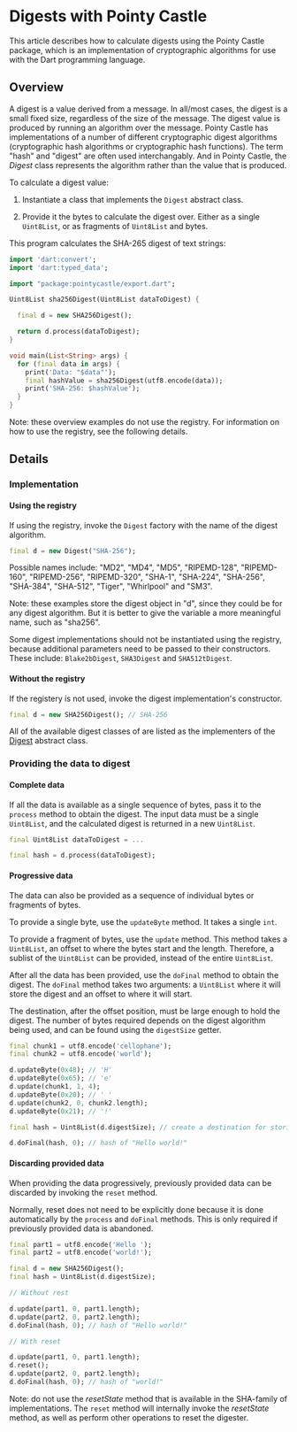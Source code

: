 # Digests with Pointy Castle

This article describes how to calculate digests using the Pointy
Castle package, which is an implementation of cryptographic algorithms
for use with the Dart programming language.

## Overview

A digest is a value derived from a message. In all/most cases, the
digest is a small fixed size, regardless of the size of the
message. The digest value is produced by running an algorithm over the
message. Pointy Castle has implementations of a number of different
cryptographic digest algorithms (cryptographic hash algorithms or
cryptographic hash functions).  The term "hash" and "digest" are often
used interchangably. And in Pointy Castle, the _Digest_ class
represents the algorithm rather than the value that is produced.

To calculate a digest value:

1. Instantiate a class that implements the `Digest` abstract class.

2. Provide it the bytes to calculate the digest over. Either as a
   single `Uint8List`, or as fragments of `Uint8List` and bytes.

This program calculates the SHA-265 digest of text strings:

```dart
import 'dart:convert';
import 'dart:typed_data';

import "package:pointycastle/export.dart";

Uint8List sha256Digest(Uint8List dataToDigest) {

  final d = new SHA256Digest();

  return d.process(dataToDigest);
}

void main(List<String> args) {
  for (final data in args) {
    print('Data: "$data"');
    final hashValue = sha256Digest(utf8.encode(data));
	print('SHA-256: $hashValue');
  }
}
```

Note: these overview examples do not use the registry. For information
on how to use the registry, see the following details.

## Details

### Implementation

#### Using the registry

If using the registry, invoke the `Digest` factory with the name of
the digest algorithm.

```dart
final d = new Digest("SHA-256");
```

Possible names include: "MD2", "MD4", "MD5", "RIPEMD-128",
"RIPEMD-160", "RIPEMD-256", "RIPEMD-320", "SHA-1", "SHA-224",
"SHA-256", "SHA-384", "SHA-512", "Tiger", "Whirlpool" and "SM3".

Note: these examples store the digest object in "d", since they could
be for any digest algorithm. But it is better to give the variable a
more meaningful name, such as "sha256".

Some digest implementations should not be instantiated using the
registry, because additional parameters need to be passed to their
constructors. These include: `Blake2bDigest`, `SHA3Digest` and
`SHA512tDigest`.

#### Without the registry

If the registery is not used, invoke the digest implementation's
constructor.

```dart
final d = new SHA256Digest(); // SHA-256
```

All of the available digest classes of are listed as the implementers
of the
[Digest](https://pub.dev/documentation/pointycastle/latest/pointycastle.api/Digest-class.html)
abstract class.

### Providing the data to digest

#### Complete data

If all the data is available as a single sequence of bytes, pass it to
the `process` method to obtain the digest. The input data must be a
single `Uint8List`, and the calculated digest is returned in a new
`Uint8List`.

```dart
final Uint8List dataToDigest = ...

final hash = d.process(dataToDigest);
```

#### Progressive data

The data can also be provided as a sequence of individual bytes or
fragments of bytes.

To provide a single byte, use the `updateByte` method. It takes a single `int`.

To provide a fragment of bytes, use the `update` method. This method
takes a `Uint8List`, an offset to where the bytes start and the
length. Therefore, a sublist of the `Uint8List` can be provided, instead
of the entire `Uint8List`.

After all the data has been provided, use the `doFinal` method to obtain the
digest. The `doFinal` method takes two arguments: a `Uint8List` where it will
store the digest and an offset to where it will start.

The destination, after the offset position, must be large enough to
hold the digest.  The number of bytes required depends on the digest
algorithm being used, and can be found using the `digestSize` getter.

```dart
final chunk1 = utf8.encode('cellophane');
final chunk2 = utf8.encode('world');

d.updateByte(0x48); // 'H'
d.updateByte(0x65); // 'e'
d.update(chunk1, 1, 4);
d.updateByte(0x20); // ' '
d.update(chunk2, 0, chunk2.length);
d.updateByte(0x21); // '!'

final hash = Uint8List(d.digestSize); // create a destination for storing the hash

d.doFinal(hash, 0); // hash of "Hello world!"
```

#### Discarding provided data

When providing the data progressively, previously provided data can be
discarded by invoking the `reset` method.

Normally, reset does not need to be explicitly done because it is done
automatically by the `process` and `doFinal` methods.  This is only
required if previously provided data is abandoned.

```dart
final part1 = utf8.encode('Hello ');
final part2 = utf8.encode('world!');

final d = new SHA256Digest();
final hash = Uint8List(d.digestSize);

// Without rest

d.update(part1, 0, part1.length);
d.update(part2, 0, part2.length);
d.doFinal(hash, 0); // hash of "Hello world!"

// With reset

d.update(part1, 0, part1.length);
d.reset();
d.update(part2, 0, part2.length);
d.doFinal(hash, 0); // hash of "world!"
```

Note: do not use the _resetState_ method that is available in the
SHA-family of implementations. The `reset` method will internally
invoke the _resetState_ method, as well as perform other operations to
reset the digester.

